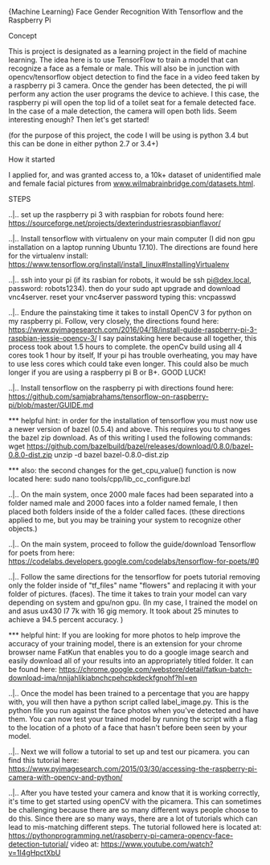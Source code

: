 
{Machine Learning} 
Face Gender Recognition 
With Tensorflow and the Raspberry Pi 

Concept

This is project is designated as a learning project in the field of machine learning. The idea here is to use TensorFlow to train a model that can recognize a face as a female or male. This will also be in junction with opencv/tensorflow object detection to find the face in a video feed taken by a raspberry pi 3 camera. Once the gender has been detected, the pi will perform any action the user programs the device to achieve. I this case, the raspberry pi will open the top lid of a toilet seat for a female detected face. In the case of a male detection, the camera will open both lids. Seem interesting enough? Then let's get started!

(for the purpose of this project, the code I will be using is python 3.4 but this can be done in either python 2.7 or 3.4+)

How it started

I applied for, and was granted access to, a 10k+ dataset of unidentified male and female facial pictures from www.wilmabrainbridge.com/datasets.html.

STEPS 

..|..  set up the raspberry pi 3 with raspbian for robots found here: https://sourceforge.net/projects/dexterindustriesraspbianflavor/

..|..  Install tensorflow  with virtualenv on your  main computer (I did non gpu installation on a laptop running Ubuntu 17.10). The directions are found here for the virtualenv install: https://www.tensorflow.org/install/install_linux#InstallingVirtualenv

..|..  ssh into your pi  (if its rasbian for robots, it would be ssh pi@dex.local, password: robots1234). then do your sudo apt upgrade and download vnc4server. reset your vnc4server password typing this: vncpasswd 

..|..  Endure the painstaking time it takes to install OpenCV 3 for python on my raspberry pi. Follow, very closely, the directions found here: https://www.pyimagesearch.com/2016/04/18/install-guide-raspberry-pi-3-raspbian-jessie-opencv-3/
I say painstaking here because all together, this process took about 1.5 hours to complete. the openCv build using all 4 cores took 1 hour by itself, If your pi has trouble overheating, you may have to use less cores which could take even longer. This could also be much longer if you are using a raspberry pi B or B+. GOOD LUCK!

..|..  Install tensorflow on the raspberry pi  with directions found here: https://github.com/samjabrahams/tensorflow-on-raspberry-pi/blob/master/GUIDE.md 

*** helpful hint: in order for the installation of tensorflow you must now use a newer version of bazel (0.5.4) and above.
This requires you to changes the bazel zip download. As of this writing I used the following commands: 
wget https://github.com/bazelbuild/bazel/releases/download/0.8.0/bazel-0.8.0-dist.zip
unzip -d bazel bazel-0.8.0-dist.zip 

*** also: the second changes for the get_cpu_value() function is now located here:
sudo nano tools/cpp/lib_cc_configure.bzl

..|..  On the main system, once 2000 male faces had been separated into a folder named male and 2000 faces into a folder named female, I then placed both folders inside of the a folder called faces. (these directions applied to me, but you may be training your system to recognize other objects.) 

..|..  On the main system, proceed to follow the guide/download Tensorflow for poets from here: https://codelabs.developers.google.com/codelabs/tensorflow-for-poets/#0

..|..  Follow the same directions for the tensorflow for poets tutorial removing only the folder inside of "tf_files" name "flowers" and replacing it with your folder of pictures. (faces). The time it takes to train your model can vary depending on system and gpu/non gpu. (In my case, I trained the model on and asus ux430 I7 7k with 16 gig memory. It took about 25 minutes to achieve a 94.5 percent accuracy. )

*** helpful hint: If you are looking for more photos to help improve the accuracy of your training model, there is an extension for your chrome browser name FatKun that enables you to do a google image search and easily download all of your results into an appropriately titled folder. It can be found here:  https://chrome.google.com/webstore/detail/fatkun-batch-download-ima/nnjjahlikiabnchcpehcpkdeckfgnohf?hl=en 

..|..  Once the model has been trained to a percentage that you are happy with, you will then have a python script called label_image.py. This is the python file you run against the face photos when you've detected and have them. You can now test your trained model by running the script with a flag to the location of a photo of a face that hasn't before been seen by your model. 

..|..  Next we will follow a tutorial to set up and test our picamera. you can find this tutorial here: https://www.pyimagesearch.com/2015/03/30/accessing-the-raspberry-pi-camera-with-opencv-and-python/

..|..  After you have tested your camera and know that it is working correctly, it's time to get started using openCV with the picamera. This can sometimes be challenging because there are so many different ways people choose to do this. Since there are so many ways, there are a lot of tutorials which can lead to mis-matching different steps. The tutorial followed here is located at: https://pythonprogramming.net/raspberry-pi-camera-opencv-face-detection-tutorial/ 
video at: https://www.youtube.com/watch?v=1I4gHpctXbU







